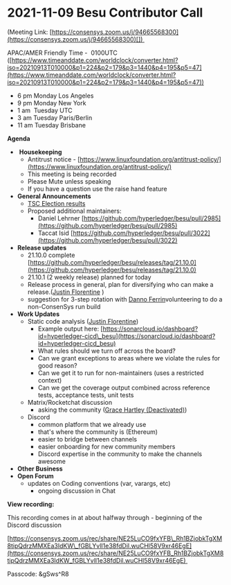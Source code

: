 # 2021-11-09 Besu Contributor Call

(Meeting Link: ⁨[https://consensys.zoom.us/j/94665568300](https://consensys.zoom.us/j/94665568300)[⁩]) 

APAC/AMER Friendly Time -  0100UTC ([https://www.timeanddate.com/worldclock/converter.html?iso=20210913T010000&p1=224&p2=179&p3=1440&p4=195&p5=47](https://www.timeanddate.com/worldclock/converter.html?iso=20210913T010000&p1=224&p2=179&p3=1440&p4=195&p5=47))

- 6 pm Monday Los Angeles
- 9 pm Monday New York
- 1 am  Tuesday UTC
- 3 am Tuesday Paris/Berlin
- 11 am Tuesday Brisbane

**Agenda**

-  **Housekeeping**
  - Antitrust notice - [https://www.linuxfoundation.org/antitrust-policy/](https://www.linuxfoundation.org/antitrust-policy/)
  - This meeting is being recorded
  - Please Mute unless speaking
  - If you have a question use the raise hand feature
- **General Announcements**
  - [TSC Election results](https://tsc.hyperledger.org/tsc-members.html)
  - Proposed additional maintainers: 
    - Daniel Lehrner [https://github.com/hyperledger/besu/pull/2985](https://github.com/hyperledger/besu/pull/2985)
    - Taccat Isid [https://github.com/hyperledger/besu/pull/3022](https://github.com/hyperledger/besu/pull/3022)
- **Release updates**  
  - 21.10.0 complete [https://github.com/hyperledger/besu/releases/tag/21.10.0](https://github.com/hyperledger/besu/releases/tag/21.10.0)
  - 21.10.1 (2 weekly release) planned for today
  - Release process in general, plan for diversifying who can make a release.([Justin Florentine](https://lf-hyperledger.atlassian.net/wiki/people/712020:71871f91-9632-4415-9d78-780eb53fd275?ref=confluence) )
  - suggestion for 3-step rotation with [Danno Ferrin](https://lf-hyperledger.atlassian.net/wiki/people/5b7f2d80c4e4892a5b789551?ref=confluence)volunteering to do a non-ConsenSys run build
- **Work Updates**
  - Static code analysis ([Justin Florentine](https://lf-hyperledger.atlassian.net/wiki/people/712020:71871f91-9632-4415-9d78-780eb53fd275?ref=confluence))
    - Example output here: [https://sonarcloud.io/dashboard?id=hyperledger-cicd\_besu](https://sonarcloud.io/dashboard?id=hyperledger-cicd_besu)
    - What rules should we turn off across the board?
    - Can we grant exceptions to areas where we violate the rules for good reason?
    - Can we get it to run for non-maintainers (uses a restricted context)
    - Can we get the coverage output combined across reference tests, acceptance tests, unit tests
  - Matrix/Rocketchat discussion
    - asking the community ([Grace Hartley (Deactivated)](https://lf-hyperledger.atlassian.net/wiki/people/5c3e0cd1ff324728a1db2448?ref=confluence))
  - Discord
    - common platform that we already use 
    - that's where the community is (Ethereum)
    - easier to bridge between channels
    - easier onboarding for new community members
    - Discord expertise in the community to make the channels awesome
- **Other Business** 
- **Open Forum**
  - updates on Coding conventions (var, varargs, etc)
    - ongoing discussion in Chat

  

**View recording:**

This recording comes in at about halfway through - beginning of the Discord discussion

[https://consensys.zoom.us/rec/share/NE25LuCO9fxYFB\_Rh1BZjobkTgXM8tipQdrzMMXEa3IdKW\_fGBLYvlI1e38fdDil.wuCHl58V9xr46EgE](https://consensys.zoom.us/rec/share/NE25LuCO9fxYFB_Rh1BZjobkTgXM8tipQdrzMMXEa3IdKW_fGBLYvlI1e38fdDil.wuCHl58V9xr46EgE) 

Passcode: &gSws^R8